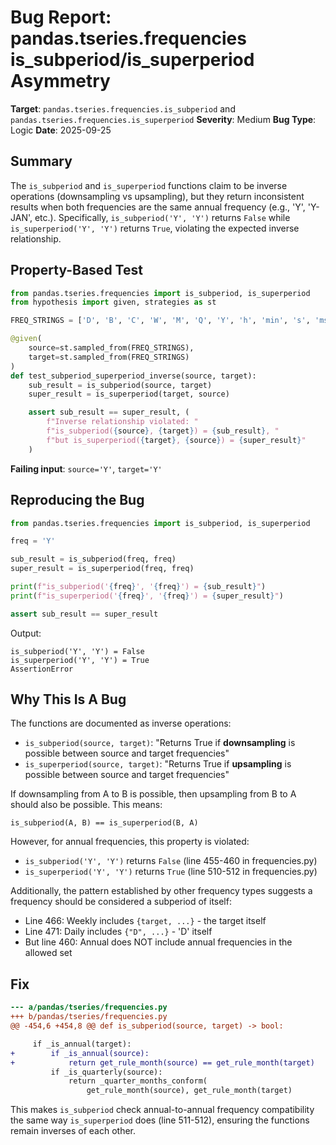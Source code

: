 # Bug Report: pandas.tseries.frequencies is_subperiod/is_superperiod Asymmetry

**Target**: `pandas.tseries.frequencies.is_subperiod` and `pandas.tseries.frequencies.is_superperiod`
**Severity**: Medium
**Bug Type**: Logic
**Date**: 2025-09-25

## Summary

The `is_subperiod` and `is_superperiod` functions claim to be inverse operations (downsampling vs upsampling), but they return inconsistent results when both frequencies are the same annual frequency (e.g., 'Y', 'Y-JAN', etc.). Specifically, `is_subperiod('Y', 'Y')` returns `False` while `is_superperiod('Y', 'Y')` returns `True`, violating the expected inverse relationship.

## Property-Based Test

```python
from pandas.tseries.frequencies import is_subperiod, is_superperiod
from hypothesis import given, strategies as st

FREQ_STRINGS = ['D', 'B', 'C', 'W', 'M', 'Q', 'Y', 'h', 'min', 's', 'ms', 'us', 'ns']

@given(
    source=st.sampled_from(FREQ_STRINGS),
    target=st.sampled_from(FREQ_STRINGS)
)
def test_subperiod_superperiod_inverse(source, target):
    sub_result = is_subperiod(source, target)
    super_result = is_superperiod(target, source)

    assert sub_result == super_result, (
        f"Inverse relationship violated: "
        f"is_subperiod({source}, {target}) = {sub_result}, "
        f"but is_superperiod({target}, {source}) = {super_result}"
    )
```

**Failing input**: `source='Y'`, `target='Y'`

## Reproducing the Bug

```python
from pandas.tseries.frequencies import is_subperiod, is_superperiod

freq = 'Y'

sub_result = is_subperiod(freq, freq)
super_result = is_superperiod(freq, freq)

print(f"is_subperiod('{freq}', '{freq}') = {sub_result}")
print(f"is_superperiod('{freq}', '{freq}') = {super_result}")

assert sub_result == super_result
```

Output:
```
is_subperiod('Y', 'Y') = False
is_superperiod('Y', 'Y') = True
AssertionError
```

## Why This Is A Bug

The functions are documented as inverse operations:
- `is_subperiod(source, target)`: "Returns True if **downsampling** is possible between source and target frequencies"
- `is_superperiod(source, target)`: "Returns True if **upsampling** is possible between source and target frequencies"

If downsampling from A to B is possible, then upsampling from B to A should also be possible. This means:
```
is_subperiod(A, B) == is_superperiod(B, A)
```

However, for annual frequencies, this property is violated:
- `is_subperiod('Y', 'Y')` returns `False` (line 455-460 in frequencies.py)
- `is_superperiod('Y', 'Y')` returns `True` (line 510-512 in frequencies.py)

Additionally, the pattern established by other frequency types suggests a frequency should be considered a subperiod of itself:
- Line 466: Weekly includes `{target, ...}` - the target itself
- Line 471: Daily includes `{"D", ...}` - 'D' itself
- But line 460: Annual does NOT include annual frequencies in the allowed set

## Fix

```diff
--- a/pandas/tseries/frequencies.py
+++ b/pandas/tseries/frequencies.py
@@ -454,6 +454,8 @@ def is_subperiod(source, target) -> bool:

     if _is_annual(target):
+        if _is_annual(source):
+            return get_rule_month(source) == get_rule_month(target)
         if _is_quarterly(source):
             return _quarter_months_conform(
                 get_rule_month(source), get_rule_month(target)
```

This makes `is_subperiod` check annual-to-annual frequency compatibility the same way `is_superperiod` does (line 511-512), ensuring the functions remain inverses of each other.